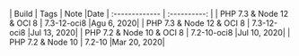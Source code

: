 | Build       | Tags     | Note     |Date
| :------------- | :----------: |
| PHP 7.3 & Node 12 & OCI  8 | 7.3-12-oci8   |Agu 6, 2020|
| PHP 7.3 & Node 12 & OCI  8 | 7.3-12-oci8   |Jul 13, 2020|
| PHP 7.2 & Node 10 & OCI  8 | 7.2-10-oci8   |Jul 10, 2020|
| PHP 7.2 & Node 10 | 7.2-10   |Mar 20, 2020|